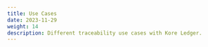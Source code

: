 ```yaml
---
title: Use Cases
date: 2023-11-29
weight: 14
description: Different traceability use cases with Kore Ledger.
---
```

